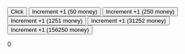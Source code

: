 <!DOCTYPE html>
<html>
<button type="button" onclick="updateCount()">Click</button>
<button type="button" onclick="buyFirst()" id="first">Increment +1 (50 money)</button>
<button type="button" onclick="buySecond()" id="second">Increment +1 (250 money)</button>
<button type="button" onclick="buyThird()" id="third">Increment +1 (1251 money)</button>
<button type="button" onclick="buyFourth()" id="fourth">Increment +1 (31252 money)</button>
<button type="button" onclick="buyFifth()" id="fifth">Increment +1 (156250 money)</button>
<p id="buttonCount">0</p>
</html>
<script>
var money = 0;
var increment = 1;
var boughtFirst = false;
var boughtSecond = false;
var boughtThird = false;
var boughtFourth = false;
var boughtFifth = false;
var updateCount = function() {
	money += increment;
	showCount();
}
var showCount = function() {
	document.getElementById("buttonCount").innerHTML = money;
}
var buyFirst = function() {
	if (!boughtFirst && money >= 50) {
		money -= 50;
		increment ++;
		boughtFirst = true;
		showCount();
		document.getElementById("first").innerHTML = "Already bought";
	}
}
var buySecond = function() {
	if (!boughtSecond && money >= 250) {
		money -= 250;
		increment ++;
		boughtFirst = true;
		showCount();
		document.getElementById("second").innerHTML = "Already bought";
	}
}
var buyThird = function() {
	if (!boughtThird && money >= 1251) {
		money -= 1251;
		increment ++;
		boughtFirst = true;
		showCount();
		document.getElementById("third").innerHTML = "Already bought";
	}
}
var buyFourth = function() {
	if (!boughtFourth && money >= 31252) {
		money -= 31252;
		increment ++;
		boughtFirst = true;
		showCount();
		document.getElementById("fourth").innerHTML = "Already bought";
	}
}
var buyFifth = function() {
	if (!boughtFifth && money >= 156250) {
		money -= 156250;
		increment ++;
		boughtFirst = true;
		showCount();
		document.getElementById("fifth").innerHTML = "Already bought";
	}
}
</script>